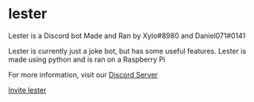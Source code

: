 # lester

Lester is a Discord bot Made and Ran by Xylo#8980 and Daniel071#0141

Lester is currently just a joke bot, but has some useful features.
Lester is made using python and is ran on a Raspberry Pi

For more information, visit our [Discord Server](https://discord.gg/xWajYcE8K6)

[Invite lester](https://bit.ly/invitelester)
